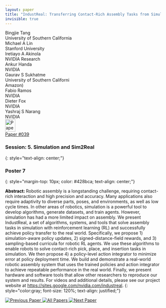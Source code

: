 ```yaml
---
layout: paper
title: "IndustReal: Transferring Contact-Rich Assembly Tasks from Simulation to Reality"
invisible: true
---
```

<div class="paper-authors">
<div class="paper-author-box">
    <div class="paper-author-name">Bingjie Tang</div>
    <div class="paper-author-uni">University of Southern California</div>
</div>
<div class="paper-author-box">
    <div class="paper-author-name">Michael A Lin</div>
    <div class="paper-author-uni">Stanford University</div>
</div>
<div class="paper-author-box">
    <div class="paper-author-name">Iretiayo A Akinola</div>
    <div class="paper-author-uni">NVIDIA Research</div>
</div>
<div class="paper-author-box">
    <div class="paper-author-name">Ankur Handa</div>
    <div class="paper-author-uni">NVIDIA</div>
</div>
<div class="paper-author-box">
    <div class="paper-author-name">Gaurav S Sukhatme</div>
    <div class="paper-author-uni">University of Southern Californi</div>
</div>
<div class="paper-author-box">
    <div class="paper-author-name">Amazon)</div>
    <div class="paper-author-uni"></div>
</div>
<div class="paper-author-box">
    <div class="paper-author-name">Fabio Ramos</div>
    <div class="paper-author-uni">NVIDIA</div>
</div>
<div class="paper-author-box">
    <div class="paper-author-name">Dieter Fox</div>
    <div class="paper-author-uni">NVIDIA</div>
</div>
<div class="paper-author-box">
    <div class="paper-author-name">Yashraj S Narang</div>
    <div class="paper-author-uni">NVIDIA</div>
</div>

</div><div class="paper-pdf">
<div> <a href="http://www.roboticsproceedings.org/rss19/p039.pdf"><img src="{{ site.baseurl }}/images/paper_link.png" alt="Paper Website" width = "33"  height = "40"/></a> </div>
<div> <a href="http://www.roboticsproceedings.org/rss19/p039.pdf">Paper&nbsp;#039</a> </div>
</div>

### Session: 5. Simulation and Sim2Real
{: style="text-align: center;"}

### Poster 7
{: style="margin-top: 10px; color: #428bca; text-align: center;"}

<b style="color: black;">Abstract: </b>Robotic assembly is a longstanding challenge, requiring contact-rich interaction and high precision and accuracy. Many applications also require adaptivity to diverse parts, poses, and environments, as well as low cycle times. In other areas of robotics, simulation is a powerful tool to develop algorithms, generate datasets, and train agents. However, simulation has had a more limited impact on assembly. We present IndustReal, a set of algorithms, systems, and tools that solve assembly tasks in simulation with reinforcement learning (RL) and successfully achieve policy transfer to the real world. Specifically, we propose 1) simulation-aware policy updates, 2) signed-distance-field rewards, and 3) sampling-based curricula for robotic RL agents. We use these algorithms to enable robots to solve contact-rich pick, place, and insertion tasks in simulation. We then propose 4) a policy-level action integrator to minimize error at policy deployment time. We build and demonstrate a real-world robotic assembly system that uses the trained policies and action integrator to achieve repeatable performance in the real world. Finally, we present hardware and software tools that allow other researchers to reproduce our system and results. For videos and additional details, please see our project website at https://sites.google.com/nvidia.com/industreal.
{: style="color:gray; font-size: 120%; text-align: justified;"}


<div class="paper-menu">
<a href="{{ site.baseurl }}/program/papers/038/"> <img src="{{ site.baseurl }}/images/previous_paper_icon.png" alt="Previous Paper" title="Previous Paper"/> </a>
<a href="{{ site.baseurl }}/program/papers"><img src="{{ site.baseurl }}/images/overview_icon.png" alt="All Papers" title="All Papers"/> </a>
<a href="{{ site.baseurl }}/program/papers/040/"> <img src="{{ site.baseurl }}/images/next_paper_icon.png" alt="Next Paper" title="Next Paper"/> </a>

</div>
